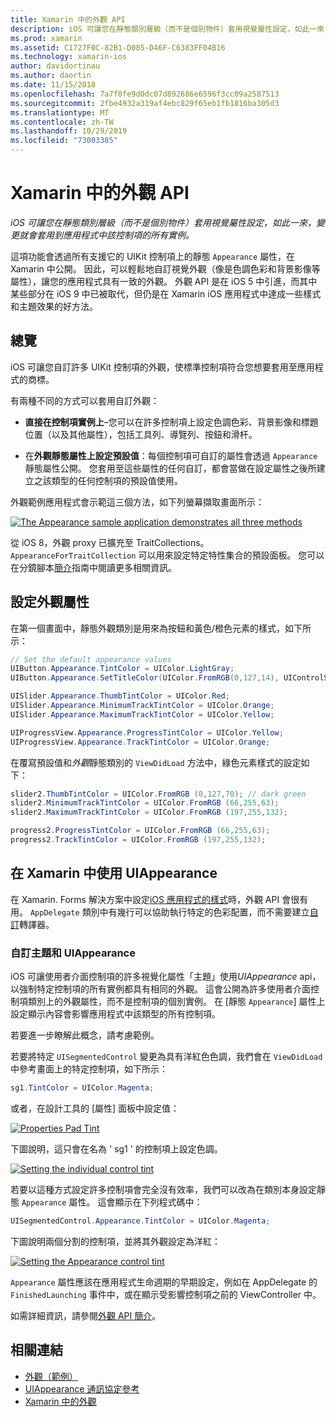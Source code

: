 ```yaml
---
title: Xamarin 中的外觀 API
description: iOS 可讓您在靜態類別層級（而不是個別物件）套用視覺屬性設定，如此一來，變更就會套用到應用程式中該控制項的所有實例。
ms.prod: xamarin
ms.assetid: C1727F0C-82B1-D085-D46F-C6383FF04B16
ms.technology: xamarin-ios
author: davidortinau
ms.author: daortin
ms.date: 11/15/2018
ms.openlocfilehash: 7a7f0fe9d0dc07d892686e6596f3cc09a2587513
ms.sourcegitcommit: 2fbe4932a319af4ebc829f65eb1fb1816ba305d3
ms.translationtype: MT
ms.contentlocale: zh-TW
ms.lasthandoff: 10/29/2019
ms.locfileid: "73003385"
---
```

# <a name="appearance-api-in-xamarinios"></a>Xamarin 中的外觀 API

_iOS 可讓您在靜態類別層級（而不是個別物件）套用視覺屬性設定，如此一來，變更就會套用到應用程式中該控制項的所有實例。_

這項功能會透過所有支援它的 UIKit 控制項上的靜態 `Appearance` 屬性，在 Xamarin 中公開。 因此，可以輕鬆地自訂視覺外觀（像是色調色彩和背景影像等屬性），讓您的應用程式具有一致的外觀。 外觀 API 是在 iOS 5 中引進，而其中某些部分在 iOS 9 中已被取代，但仍是在 Xamarin iOS 應用程式中達成一些樣式和主題效果的好方法。

## <a name="overview"></a>總覽

iOS 可讓您自訂許多 UIKit 控制項的外觀，使標準控制項符合您想要套用至應用程式的商標。

有兩種不同的方式可以套用自訂外觀：

- **直接在控制項實例上**–您可以在許多控制項上設定色調色彩、背景影像和標題位置（以及其他屬性），包括工具列、導覽列、按鈕和滑杆。

- 在**外觀靜態屬性上設定預設值**：每個控制項可自訂的屬性會透過 `Appearance` 靜態屬性公開。 您套用至這些屬性的任何自訂，都會當做在設定屬性之後所建立之該類型的任何控制項的預設值使用。

外觀範例應用程式會示範這三個方法，如下列螢幕擷取畫面所示：

[![](introduction-to-the-appearance-api-images/appearance01-sml.png "The Appearance sample application demonstrates all three methods")](introduction-to-the-appearance-api-images/appearance01.png#lightbox)

從 iOS 8，外觀 proxy 已擴充至 TraitCollections。
 `AppearanceForTraitCollection` 可以用來設定特定特性集合的預設面板。 您可以在分鏡腳本[簡介](~/ios/user-interface/storyboards/unified-storyboards.md)指南中閱讀更多相關資訊。

## <a name="setting-appearance-properties"></a>設定外觀屬性

在第一個畫面中，靜態外觀類別是用來為按鈕和黃色/橙色元素的樣式，如下所示：

```csharp
// Set the default appearance values
UIButton.Appearance.TintColor = UIColor.LightGray;
UIButton.Appearance.SetTitleColor(UIColor.FromRGB(0,127,14), UIControlState.Normal);

UISlider.Appearance.ThumbTintColor = UIColor.Red;
UISlider.Appearance.MinimumTrackTintColor = UIColor.Orange;
UISlider.Appearance.MaximumTrackTintColor = UIColor.Yellow;

UIProgressView.Appearance.ProgressTintColor = UIColor.Yellow;
UIProgressView.Appearance.TrackTintColor = UIColor.Orange;
```

在覆寫預設值和*外觀*靜態類別的 `ViewDidLoad` 方法中，綠色元素樣式的設定如下：

```csharp
slider2.ThumbTintColor = UIColor.FromRGB (0,127,70); // dark green
slider2.MinimumTrackTintColor = UIColor.FromRGB (66,255,63);
slider2.MaximumTrackTintColor = UIColor.FromRGB (197,255,132);
```

```csharp
progress2.ProgressTintColor = UIColor.FromRGB (66,255,63);
progress2.TrackTintColor = UIColor.FromRGB (197,255,132);
```

## <a name="using-uiappearance-in-xamarinforms"></a>在 Xamarin 中使用 UIAppearance

在 Xamarin. Forms 解決方案中設定[iOS 應用程式的樣式](~/xamarin-forms/platform/ios/formatting.md#uiappearance)時，外觀 API 會很有用。 `AppDelegate` 類別中有幾行可以協助執行特定的色彩配置，而不需要建立[自訂](~/xamarin-forms/app-fundamentals/custom-renderer/index.md)轉譯器。

### <a name="custom-themes-and-uiappearance"></a>自訂主題和 UIAppearance

iOS 可讓使用者介面控制項的許多視覺化屬性「主題」使用*UIAppearance* api，以強制特定控制項的所有實例都具有相同的外觀。 這會公開為許多使用者介面控制項類別上的外觀屬性，而不是控制項的個別實例。 在 [靜態 `Appearance`] 屬性上設定顯示內容會影響應用程式中該類型的所有控制項。

若要進一步瞭解此概念，請考慮範例。

若要將特定 `UISegmentedControl` 變更為具有洋紅色色調，我們會在 `ViewDidLoad`中參考畫面上的特定控制項，如下所示：

```csharp
sg1.TintColor = UIColor.Magenta;
```

或者，在設計工具的 [屬性] 面板中設定值：

[![](introduction-to-the-appearance-api-images/propertiespadtint.png "Properties Pad Tint")](introduction-to-the-appearance-api-images/propertiespadtint.png#lightbox)

下圖說明，這只會在名為 ' sg1 ' 的控制項上設定色調。

[![](introduction-to-the-appearance-api-images/image53.png "Setting the individual control tint")](introduction-to-the-appearance-api-images/image53.png#lightbox)

若要以這種方式設定許多控制項會完全沒有效率，我們可以改為在類別本身設定靜態 `Appearance` 屬性。 這會顯示在下列程式碼中：

```csharp
UISegmentedControl.Appearance.TintColor = UIColor.Magenta;
```

下圖說明兩個分割的控制項，並將其外觀設定為洋紅：

[![](introduction-to-the-appearance-api-images/image54.png "Setting the Appearance control tint")](introduction-to-the-appearance-api-images/image54.png#lightbox)

`Appearance` 屬性應該在應用程式生命週期的早期設定，例如在 AppDelegate 的 `FinishedLaunching` 事件中，或在顯示受影響控制項之前的 ViewController 中。

如需詳細資訊，請參閱[外觀 API 簡介](~/ios/user-interface/ios-ui/introduction-to-the-appearance-api.md)。

## <a name="related-links"></a>相關連結

- [外觀（範例）](https://docs.microsoft.com/samples/xamarin/ios-samples/appearance)
- [UIAppearance 通訊協定參考](https://developer.apple.com/library/ios/documentation/UIKit/Reference/UIAppearance_Protocol/)
- [Xamarin 中的外觀](~/xamarin-forms/platform/ios/formatting.md#uiappearance)
